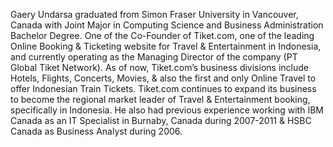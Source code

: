 ﻿---
name:  Gaery Undarsa
description: Co-founder/Managing Director - Tiket.com
picture: gaery_undarsa.jpg
---
Gaery Undarsa graduated from Simon Fraser University in Vancouver, Canada with Joint Major in Computing Science and Business Administration Bachelor Degree.
One of the Co-Founder of Tiket.com, one of the leading Online Booking & Ticketing website for Travel & Entertainment in Indonesia, and currently operating as the Managing Director of the company (PT Global Tiket Network). As of now, Tiket.com’s business divisions include Hotels, Flights, Concerts, Movies, & also the first and only Online Travel to offer Indonesian Train Tickets. Tiket.com continues to expand its business to become the regional market leader of Travel & Entertainment booking, specifically in Indonesia.
He also had previous experience working with IBM Canada as an IT Specialist in Burnaby, Canada during 2007-2011 & HSBC Canada as Business Analyst during 2006.